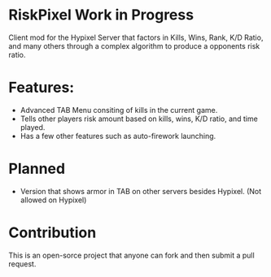 RiskPixel Work in Progress
=========

Client mod for the Hypixel Server that factors in Kills, Wins, Rank, K/D Ratio, and many others through a complex algorithm to produce a opponents risk ratio.

Features:
=========

* Advanced TAB Menu consiting of kills in the current game.
* Tells other players risk amount based on kills, wins, K/D ratio, and time played.
* Has a few other features such as auto-firework launching.

Planned
=========

* Version that shows armor in TAB on other servers besides Hypixel.  (Not allowed on Hypixel)

Contribution
=========
This is an open-sorce project that anyone can fork and then submit a pull request.
